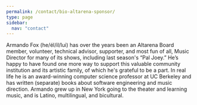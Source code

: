 ```yaml
---
permalink: /contact/bio-altarena-sponsor/
type: page
sidebar:
  nav: "contact"
---
```

Armando Fox (he/él/il/lui) has over the years been an Altarena Board member,
volunteer, technical advisor, supporter, and most fun of all, Music
Director for many of its shows, including last season's “Pal Joey.”
He’s happy to have found one more way to support this valuable
community institution and its artistic family, of which he's grateful
to be a part.  In real life he is an award-winning computer science professor at
UC Berkeley and has written (separate) books about software
engineering and music direction.  Armando grew up in New York going to
the theater and learning music, and is Latino, multilingual, and bicultural.
